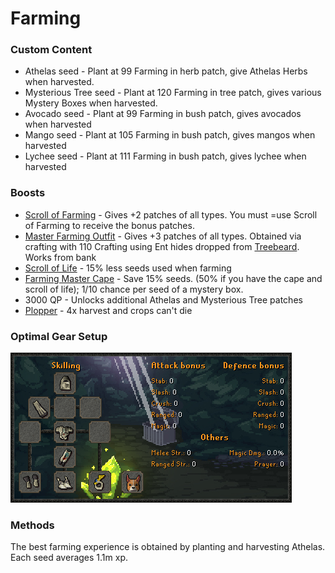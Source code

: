 # Farming

### Custom Content

* Athelas seed - Plant at 99 Farming in herb patch, give Athelas Herbs when harvested.
* Mysterious Tree seed - Plant at 120 Farming in tree patch, gives various Mystery Boxes when harvested.
* Avocado seed - Plant at 99 Farming in bush patch, gives avocados when harvested
* Mango seed - Plant at 105 Farming in bush patch, gives mangos when harvested
* Lychee seed - Plant at 111 Farming in bush patch, gives lychee when harvested

### Boosts

* [Scroll of Farming](dungeoneering-training/dg-rewards.md#buyable-boosts-utility) - Gives +2 patches of all types. You must =use Scroll of Farming to receive the bonus patches.
* [Master Farming Outfit](../custom-items/equippables.md#master-farmer-outfit) - Gives +3 patches of all types. Obtained via crafting with 110 Crafting using Ent hides dropped from [Treebeard](../bosses/demi-bosses/treebeard.md). Works from bank
* [Scroll of Life](dungeoneering-training/dg-rewards.md#buyable-boosts-utility) - 15% less seeds used when farming
* [Farming Master Cape](../custom-items/equippables.md#master-capes) - Save 15% seeds. (50% if you have the cape and scroll of life); 1/10 chance per seed of a mystery box.
* 3000 QP - Unlocks additional Athelas and Mysterious Tree patches
* [Plopper](../custom-items/pets.md#miscellaneous-pets) - 4x harvest and crops can't die

### Optimal Gear Setup

![](<../.gitbook/assets/image (15).png>)

### Methods

The best farming experience is obtained by planting and harvesting Athelas. Each seed averages 1.1m xp.
